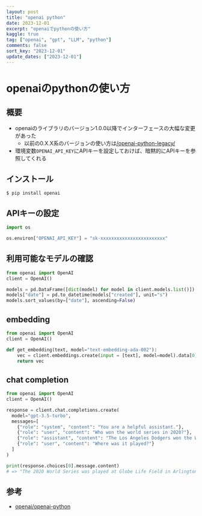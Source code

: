 ```yaml
---
layout: post
title: "openai python" 
date: 2023-12-01
excerpt: "openaiでpythonの使い方"
kaggle: true
tag: ["openai", "gpt", "LLM", "python"]
comments: false
sort_key: "2023-12-01"
update_dates: ["2023-12-01"]
---
```


# openaiのpythonの使い方

## 概要
 - openaiのライブラリのバージョン1.0.0以降でインターフェースの大幅な変更があった
   - 以前の0.X.X系のバージョンの使い方は[/openai-python-legacy/](/openai-python-legacy/)
 - 環境変数`OPENAI_API_KEY`にAPIキーを設定しておけば、暗黙的にAPIキーを参照してくれる

## インストール

```console
$ pip install openai
```

## APIキーの設定

```python
import os

os.environ["OPENAI_API_KEY"] = "sk-xxxxxxxxxxxxxxxxxxxxxxxx"
```

## 利用可能なモデルの確認

```python
from openai import OpenAI
client = OpenAI()

models = pd.DataFrame([dict(model) for model in client.models.list()])
models["date"] = pd.to_datetime(models["created"], unit="s")
models.sort_values(by=["date"], ascending=False)
```

## embedding

```python
from openai import OpenAI
client = OpenAI()

def get_embedding(text, model="text-embedding-ada-002"):
    vec = client.embeddings.create(input = [text], model=model).data[0].embedding
    return vec
```

## chat completion

```python
from openai import OpenAI
client = OpenAI()

response = client.chat.completions.create(
  model="gpt-3.5-turbo",
  messages=[
    {"role": "system", "content": "You are a helpful assistant."},
    {"role": "user", "content": "Who won the world series in 2020?"},
    {"role": "assistant", "content": "The Los Angeles Dodgers won the World Series in 2020."},
    {"role": "user", "content": "Where was it played?"}
  ]
)

print(response.choices[0].message.content)
# => "The 2020 World Series was played at Globe Life Field in Arlington, Texas."
```

## 参考
 - [openai/openai-python](https://github.com/openai/openai-python/)
